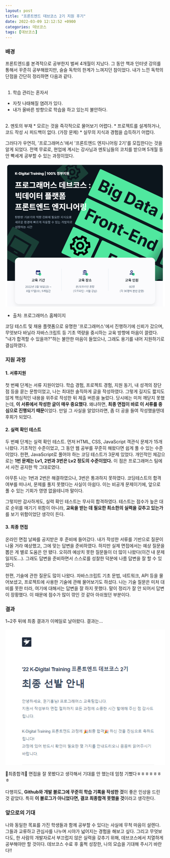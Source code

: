 ```yaml
---
layout: post
title: "프론트엔드 데브코스 2기 지원 후기"
date: 2022-03-09 12:12:52 +0900
categories: 데브코스
tags: [데브코스]
---
```


### 배경
프론트엔드를 본격적으로 공부한지 벌써 4개월이 지났다. 그 동안 책과 인터넷 강의를 통해서 꾸준히 공부해왔지만, 슬슬 독학의 한계가 느껴지던 참이었다. 내가 느낀 독학의 단점을 간단히 정리하면 다음과 같다.  
<br>
  1. 학습 관리는 혼자서
  * 자칫 나태해질 염려가 있다. 
  * 내가 올바른 방향으로 학습을 하고 있는지 불안하다.
<br>
  2. 멘토의 부재
  * 모르는 것을 즉각적으로 물어보기 어렵다. 
  * 프로젝트를 설계하거나, 코드 작성 시 피드백이 없다. (가장 문제)
  * 실무의 지식과 경험을 습득하기 어렵다.  
<br>
  
그러다가 우연히, '프로그래머스'에서 '프론트엔드 엔지니어링 2기'를 모집한다는 것을 알게 되었다. 전액 무료로, 현업에 계시는 강사님과 멘토님들의 코치를 받으며 5개월 동안 빡세게 공부할 수 있는 과정이었다. 

<img src="https://github.com/gitul0515/gitul0515.github.io/blob/main/_posts/image/%EB%8D%B0%EB%B8%8C%EC%BD%94%EC%8A%A4.png?raw=true" alt="데브코스 소개 이미지">

* 출처: 프로그래머스 홈페이지

코딩 테스트 및 채용 플랫폼으로 유명한 '프로그래머스'에서 진행하기에 신뢰가 갔으며, 무엇보다 바닐라 자바스크립트 등 기초 역량을 중시하는 교육 방향에 마음이 끌렸다. "내가 합격할 수 있을까?"하는 불안한 마음이 들었으나, 그래도 용기를 내어 지원하기로 결심하였다. 

### 지원 과정
#### 1. 서류지원  
첫 번째 단계는 서류 지원이었다. 학습 경험, 프로젝트 경험, 지원 동기, 내 성격의 장단점 등을 묻는 문항이었고, 나는 최대한 솔직하게 글을 작성하였다. 그렇게 길지도 짧지도 않게 핵심적인 내용을 위주로 작성한 뒤 제출 버튼을 눌렀다. 당시에는 미처 깨닫지 못했는데, **이 서류에서 작성한 글이 매우 중요했다**. 왜냐하면, **최종 면접이 바로 이 서류를 중심으로 진행되기 때문**이었다. 만일 그 사실을 알았더라면, 좀 더 공을 들여 작성했을텐데 후회가 되었다. 

#### 2. 실력 확인 테스트  
두 번째 단계는 실력 확인 테스트. 먼저 HTML, CSS, JavaScript 객관식 문제가 15개 나왔다. 기초적인 수준이었고, 그 동안 웹 공부를 꾸준히 해왔다면 쉽게 풀 수 있는 수준이었다. 한편, JavaScript로 풀어야 하는 코딩 테스트가 3문제 있었다. 개인적인 체감으로는 **1번 문제는 Lv1, 2번과 3번은 Lv2 정도의 수준이었다.** 이 점은 프로그래머스 팀에서 사전 공지한 딱 그대로였다.  

아무튼 나는 1번과 2번은 해결하였으나, 3번은 통과하지 못하였다. 코딩테스트의 합격 여부를 떠나서, 문제를 풀지 못했다는 사실이 아쉽다. 이는 비공개 문제이기에, 앞으로 풀 수 있는 기회가 영영 없을테니까 말이다.  

그렇지만 감사하게도, 실력 확인 테스트는 무사히 합격하였다. 테스트는 점수가 높은 대로 순위를 매기기 위함이 아니라, **교육을 받는 데 필요한 최소한의 실력을 갖추고 있는가**를 보기 위함이었단 생각이 든다. 

#### 3. 최종 면접  
온라인 면접 날짜를 공지받은 후 준비에 들어갔다. 내가 작성한 서류를 기반으로 질문이 나올 거라 예상했고, 그에 맞는 답변을 준비하였다. 하지만 실제 면접에서는 예상 질문을 뽑은 게 별로 도움은 안 됐다. 오히려 예상치 못한 질문들이 더 많이 나왔다(이건 내 문제일지도...). 그래도 답변을 준비하면서 스스로를 성찰한 덕분에 나름 답변을 잘 할 수 있었다.  
 
한편, 기술에 관한 질문도 많이 나왔다. 자바스크립트 기초 문법, 네트워크, API 등을 물어보셨고, 프로젝트에 사용한 기술에 관해 물어보기도 하셨다. 나는 기술 질문은 미처 대비를 못한 터라, 여기에 대해서는 답변을 잘 하지 못했다. 말이 정리가 잘 안 되어서 답변이 장황했다. 이 때문에 점수가 많이 깎인 것 같아 아쉬웠던 부분이다. 

### 결과
1~2주 뒤에 최종 결과가 이메일로 날아왔다. 결과는...  
<br>
<img src="https://github.com/gitul0515/gitul0515.github.io/blob/main/_posts/image/%ED%95%A9%EA%B2%A9%20%EB%A9%94%EC%9D%BC.png?raw=true" alt="데브코스 소개 이미지">

🎉최종합격🎉 면접을 잘 못봤다고 생각해서 기대를 안 했는데 엄청 기뻤다ㅎㅎㅎㅎㅎㅎㅎ  
<br>
다행히도, **Github와 개발 블로그에 꾸준히 학습 기록을 작성한 것**이 좋은 인상을 드린 것 같았다. 특히 **이 블로그가 아니었다면, 결코 최종합격 못했을 것**이라고 생각한다.  

### 앞으로의 기대
나와 동일한 목표를 가진 학생들과 함께 공부할 수 있다는 사실에 무척 마음이 설렌다. 그들과 교류하고 관심사를 나누며 시야가 넓어지는 경험을 해보고 싶다. 그리고 무엇보다도, 한 사람의 개발자로서 부끄럽지 않은 실력을 갖추기 위해, 데브코스에서 치열하게 공부해야만 할 것이다. 데브코스 수료 후 훌쩍 성장한, 나의 모습을 기대해 주시기 바란다!! 

